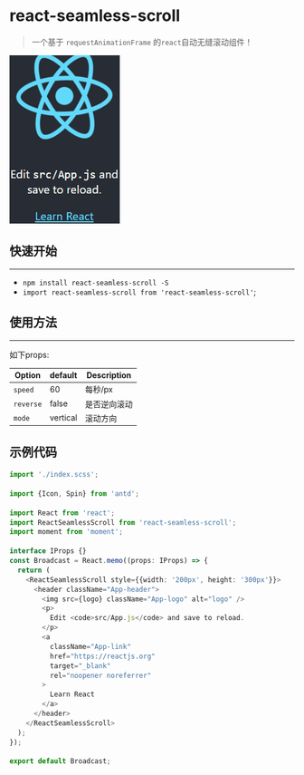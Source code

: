 # react-seamless-scroll

>一个基于 `requestAnimationFrame` 的`react`自动无缝滚动组件！

![示例](./egg.gif)

## 快速开始

---

- `npm install react-seamless-scroll -S`
- `import react-seamless-scroll from 'react-seamless-scroll'`;

## 使用方法

---

如下props:

Option               | default       | Description
---------------------|---------------|-----------------------------------------------
`speed`            |  60        | 每秒/px
`reverse`   |  false         | 是否逆向滚动
`mode`            |  vertical         | 滚动方向

## 示例代码

```typescript
import './index.scss';

import {Icon, Spin} from 'antd';

import React from 'react';
import ReactSeamlessScroll from 'react-seamless-scroll';
import moment from 'moment';

interface IProps {}
const Broadcast = React.memo((props: IProps) => {
  return (
    <ReactSeamlessScroll style={{width: '200px', height: '300px'}}>
      <header className="App-header">
        <img src={logo} className="App-logo" alt="logo" />
        <p>
          Edit <code>src/App.js</code> and save to reload.
        </p>
        <a
          className="App-link"
          href="https://reactjs.org"
          target="_blank"
          rel="noopener noreferrer"
        >
          Learn React
        </a>
      </header>
    </ReactSeamlessScroll>
  );
});

export default Broadcast;

```
